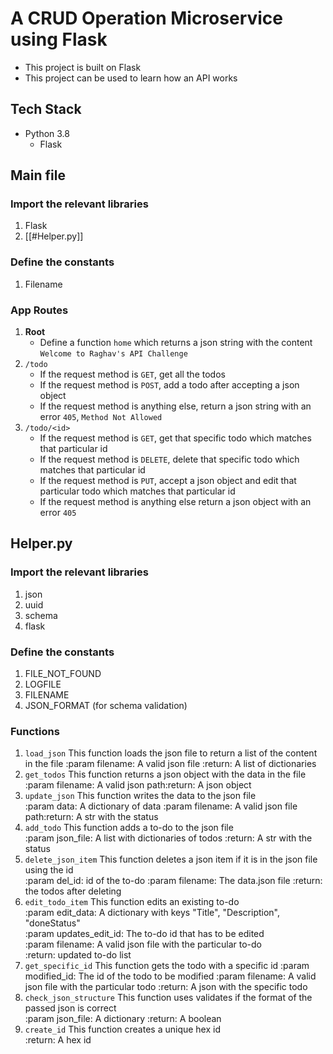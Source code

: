 # A CRUD Operation Microservice using Flask

- This project is built on Flask
- This project can be used to learn how an API works

## Tech Stack
- Python 3.8
  - Flask

## Main file
### Import the relevant libraries
1. Flask
2. [[#Helper.py]]
### Define the constants
1. Filename
### App Routes
1. **Root**
	- Define a function `home` which returns a json string with the content `Welcome to Raghav's API Challenge`
2. `/todo`
	- If the request method is `GET`, get all the todos
	- If the request method is `POST`, add a todo after accepting a json object
	- If the request method is anything else, return a json string with an error `405`, `Method Not Allowed`
3. `/todo/<id>`
	- If the request method is `GET`, get that specific todo which matches that particular id
	- If the request method is `DELETE`, delete that specific todo which matches that particular id
	- If the request method is `PUT`, accept a json object and edit that particular todo which matches that particular id
	- If the request method is anything else return a json object with an error `405`

## Helper.py
### Import the relevant libraries
1. json
2. uuid
3. schema
4. flask
### Define the constants
1. FILE_NOT_FOUND
2. LOGFILE
3. FILENAME
4. JSON_FORMAT (for schema validation)
### Functions
1. `load_json`
	This function loads the json file to return a list of the content in the file
	:param filename: A valid json file
	:return: A list of dictionaries
2. `get_todos`
	This function returns a json object with the data in the file  
	:param filename: A valid json path:return: A json object
3. `update_json`
	This function writes the data to the json file  
	:param data: A dictionary of data
	:param filename: A valid json file path:return: A str with the status
4. `add_todo`
	This function adds a to-do to the json file  
	:param json_file: A list with dictionaries of todos
	:return: A str with the status
5. `delete_json_item`
	This function deletes a json item if it is in the json file using the id  
	:param del_id: id of the to-do
	:param filename: The data.json file
	:return: the todos after deleting
6. `edit_todo_item`
	This function edits an existing to-do  
	:param edit_data: A dictionary with keys "Title", "Description", "doneStatus"  
	:param updates_edit_id: The to-do id that has to be edited  
	:param filename: A valid json file with the particular to-do  
	:return: updated to-do list
7. `get_specific_id`
	This function gets the todo with a specific id
	:param modified_id: The id of the todo to be modified
	:param filename: A valid json file with the particular todo
	:return: A json with the specific todo
8. `check_json_structure`
	This function uses validates if the format of the passed json is correct  
	:param json_file: A dictionary
	:return: A boolean
9. `create_id`
	This function creates a unique hex id  
	:return: A hex id